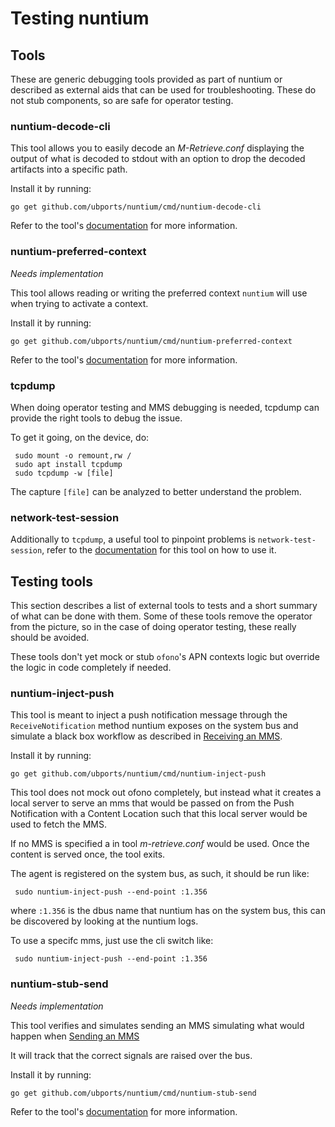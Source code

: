 # Testing nuntium

## Tools

These are generic debugging tools provided as part of nuntium or described as
external aids that can be used for troubleshooting. These do not stub
components, so are safe for operator testing.

### nuntium-decode-cli

This tool allows you to easily decode an *M-Retrieve.conf* displaying the
output of what is decoded to stdout with an option to drop the decoded
artifacts into a specific path.

Install it by running:

    go get github.com/ubports/nuntium/cmd/nuntium-decode-cli

Refer to the tool's [documentation](https://pkg.go.dev/github.com/ubports/nuntium/cmd/nuntium-decode-cli)
for more information.


### nuntium-preferred-context

*Needs implementation*

This tool allows reading or writing the preferred context `nuntium` will use
when trying to activate a context.

Install it by running:

    go get github.com/ubports/nuntium/cmd/nuntium-preferred-context

Refer to the tool's
[documentation](https://pkg.go.dev/github.com/ubports/nuntium/cmd/nuntium-preferred-context)
for more information.


### tcpdump

When doing operator testing and MMS debugging is needed, tcpdump can provide
the right tools to debug the issue.

To get it going, on the device, do:

     sudo mount -o remount,rw /
     sudo apt install tcpdump
     sudo tcpdump -w [file]

The capture `[file]` can be analyzed to better understand the problem.


### network-test-session

Additionally to `tcpdump`, a useful tool to pinpoint problems is
`network-test-session`, refer to the [documentation](https://github.com/sergiusens/network-test-session/blob/master/README.md)
for this tool on how to use it.


## Testing tools

This section describes a list of external tools to tests and a short summary
of what can be done with them. Some of these tools remove the operator from
the picture, so in the case of doing operator testing, these really should be
avoided.

These tools don't yet mock or stub `ofono`'s APN contexts logic but override
the logic in code completely if needed.


### nuntium-inject-push

This tool is meant to inject a push notification message through the
`ReceiveNotification` method nuntium exposes on the system bus and 
simulate a black box workflow as described in 
[Receiving an MMS](architecture.md#receiving-an-mms).

Install it by running:

    go get github.com/ubports/nuntium/cmd/nuntium-inject-push

This tool does not mock out ofono completely, but instead what it creates a
local server to serve an mms that would be passed on from the Push
Notification with a Content Location such that this local server would be
used to fetch the MMS.

If no MMS is specified a in tool *m-retrieve.conf* would be used. Once the
content is served once, the tool exits.

The agent is registered on the system bus, as such, it should be run like:

     sudo nuntium-inject-push --end-point :1.356

where `:1.356` is the dbus name that nuntium has on the system bus, this can
be discovered by looking at the nuntium logs.

To use a specifc mms, just use the cli switch like:

     sudo nuntium-inject-push --end-point :1.356


### nuntium-stub-send

*Needs implementation*

This tool verifies and simulates sending an MMS simulating what would happen
when [Sending an MMS](architecture.md#sending-an-mms)

It will track that the correct signals are raised over the bus.

Install it by running:

    go get github.com/ubports/nuntium/cmd/nuntium-stub-send

Refer to the tool's
[documentation](https://pkg.go.dev/github.com/ubports/nuntium/cmd/nuntium-stub-send)
for more information.
